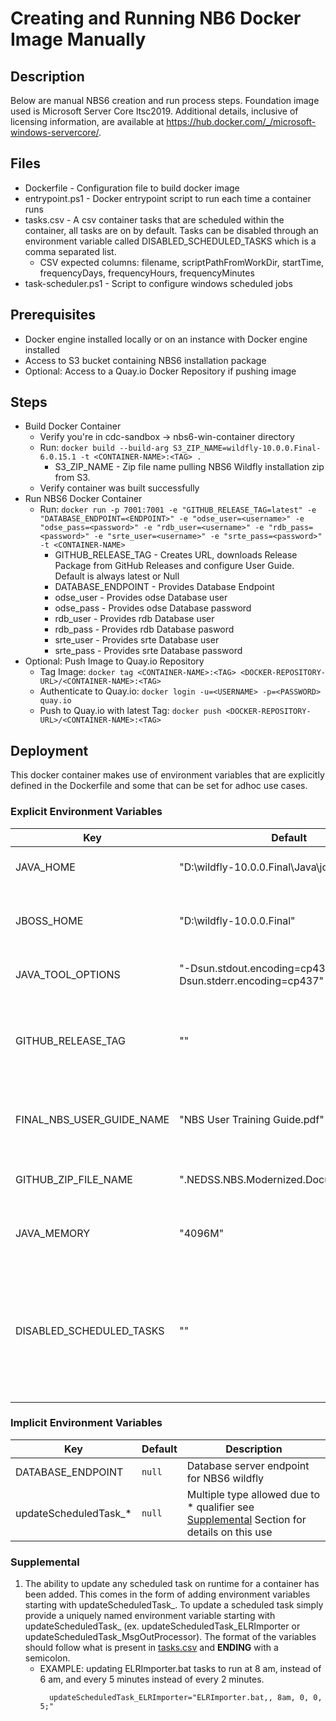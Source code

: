 # Creating and Running NB6 Docker Image Manually

## Description
Below are manual NBS6 creation and run process steps. Foundation image used is Microsoft Server Core ltsc2019. Additional details, inclusive of licensing information, are available at https://hub.docker.com/_/microsoft-windows-servercore/. 

## Files
- Dockerfile - Configuration file to build docker image
- entrypoint.ps1 - Docker entrypoint script to run each time a container runs
- tasks.csv - A csv container tasks that are scheduled within the container, all tasks are on by default. Tasks can be disabled through an environment variable called DISABLED_SCHEDULED_TASKS which is a comma separated list.
  - CSV expected columns: filename, scriptPathFromWorkDir, startTime, frequencyDays, frequencyHours, frequencyMinutes
- task-scheduler.ps1 - Script to configure windows scheduled jobs

## Prerequisites
- Docker engine installed locally or on an instance with Docker engine installed
- Access to S3 bucket containing NBS6 installation package
- Optional: Access to a Quay.io Docker Repository if pushing image

## Steps
- Build Docker Container
  - Verify you're in cdc-sandbox -> nbs6-win-container directory
  - Run:  ``` docker build --build-arg S3_ZIP_NAME=wildfly-10.0.0.Final-6.0.15.1 -t <CONTAINER-NAME>:<TAG> . ```
    - S3_ZIP_NAME - Zip file name pulling NBS6 Wildfly installation zip from S3.
  - Verify container was built successfully
- Run NBS6 Docker Container
  - Run:  ``` docker run -p 7001:7001 -e "GITHUB_RELEASE_TAG=latest" -e "DATABASE_ENDPOINT=<ENDPOINT>" -e "odse_user=<username>" -e "odse_pass=<password>" -e "rdb_user=<username>" -e "rdb_pass=<password>" -e "srte_user=<username>" -e "srte_pass=<password>"  -t <CONTAINER-NAME> ```
    - GITHUB_RELEASE_TAG - Creates URL, downloads Release Package from GitHub Releases and configure User Guide. Default is always latest or Null
    - DATABASE_ENDPOINT - Provides Database Endpoint
    - odse_user - Provides odse Database user
    - odse_pass - Provides odse Database password
    - rdb_user - Provides rdb Database user
    - rdb_pass - Provides rdb Database pasword
    - srte_user - Provides srte Database user
    - srte_pass - Provides srte Database password
- Optional: Push Image to Quay.io Repository
  - Tag Image:  ``` docker tag <CONTAINER-NAME>:<TAG> <DOCKER-REPOSITORY-URL>/<CONTAINER-NAME>:<TAG> ``` 
  - Authenticate to Quay.io:  ``` docker login -u=<USERNAME> -p=<PASSWORD> quay.io ```
  - Push to Quay.io with latest Tag:  ``` docker push <DOCKER-REPOSITORY-URL>/<CONTAINER-NAME>:<TAG>  ```

## Deployment
This docker container makes use of environment variables that are explicitly defined in the Dockerfile and some that can be set for adhoc use cases.

### Explicit Environment Variables
| Key | Default | Description |
| --- | --- | --- |
| JAVA_HOME | "D:\wildfly-10.0.0.Final\Java\jdk8u412b08" | Location of JAVA for NBS6 wildfly server |
| JBOSS_HOME | "D:\wildfly-10.0.0.Final" | Location of and including Wildfly directory for NBS6 |
| JAVA_TOOL_OPTIONS | "-Dsun.stdout.encoding=cp437 -Dsun.stderr.encoding=cp437" | JAVA tools option for NBS6 |
| GITHUB_RELEASE_TAG | "" | Release Tag from Modernization-API Github repository, default picks up latest tag |
| FINAL_NBS_USER_GUIDE_NAME  | "NBS User Training Guide.pdf" | Name of NBS6 user guide, changing this requires a DB update |
| GITHUB_ZIP_FILE_NAME | "<version>.NEDSS.NBS.Modernized.Documentation.zip" | Name of zip Modernization-API Github repository |
| JAVA_MEMORY | "4096M"  | Memory allocated to NBS6 wildfly server |
| DISABLED_SCHEDULED_TASKS | "" | Comma separated list of a task's filename to disable from windows scheduled tasks (available filenames for tasks listed in [tasks.csv](./tasks.csv)) | 


### Implicit Environment Variables
| Key | Default | Description |
| --- | --- | --- |
| DATABASE_ENDPOINT | `null` | Database server endpoint for NBS6 wildfly |
| updateScheduledTask_* | `null` | Multiple type allowed due to * qualifier see [Supplemental](#supplemental) Section for details on this use|

### Supplemental
1. The ability to update any scheduled task on runtime for a container has been added. This comes in the form of adding environment variables starting with updateScheduledTask_. To update a scheduled task simply provide a uniquely named environment variable starting with updateScheduledTask_ (ex. updateScheduledTask_ELRImporter or updateScheduledTask_MsgOutProcessor). The format of the variables should follow what is present in [tasks.csv](./tasks.csv) and **ENDING** with a semicolon.
    - EXAMPLE: updating ELRImporter.bat tasks to run at 8 am, instead of 6 am, and every 5 minutes instead of every 2 minutes.
      ```
        updateScheduledTask_ELRImporter="ELRImporter.bat,, 8am, 0, 0, 5;"
      ```